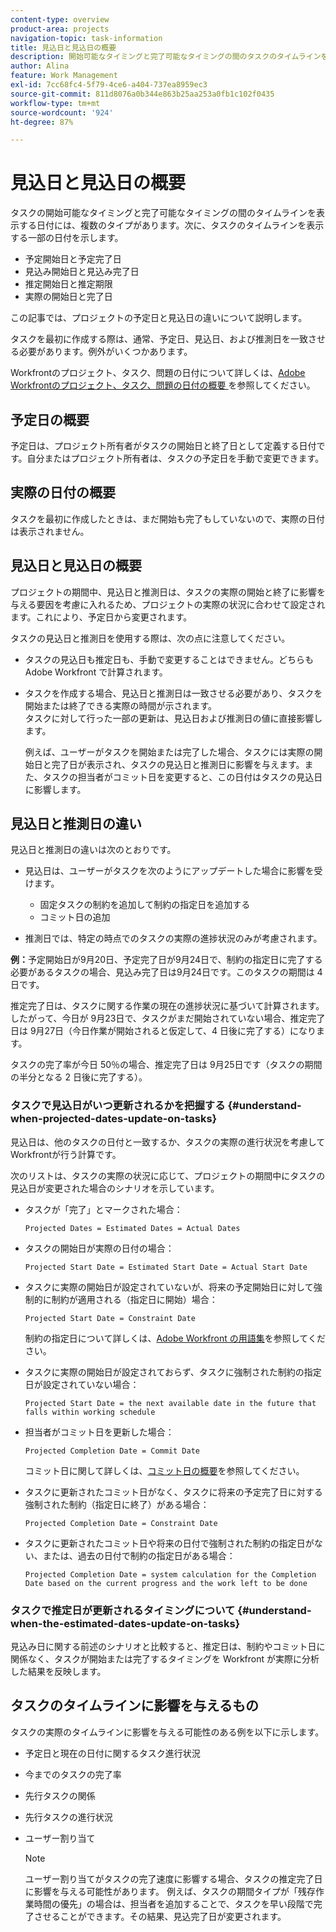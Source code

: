 ```yaml
---
content-type: overview
product-area: projects
navigation-topic: task-information
title: 見込日と見込日の概要
description: 開始可能なタイミングと完了可能なタイミングの間のタスクのタイムラインを表示する日付には、複数のタイプがあります。
author: Alina
feature: Work Management
exl-id: 7cc68fc4-5f79-4ce6-a404-737ea8959ec3
source-git-commit: 811d8076a0b344e863b25aa253a0fb1c102f0435
workflow-type: tm+mt
source-wordcount: '924'
ht-degree: 87%

---
```


# 見込日と見込日の概要

<!--Audited: 07/2024-->

タスクの開始可能なタイミングと完了可能なタイミングの間のタイムラインを表示する日付には、複数のタイプがあります。次に、タスクのタイムラインを表示する一部の日付を示します。

* 予定開始日と予定完了日
* 見込み開始日と見込み完了日
* 推定開始日と推定期限
* 実際の開始日と完了日

この記事では、プロジェクトの予定日と見込日の違いについて説明します。

タスクを最初に作成する際は、通常、予定日、見込日、および推測日を一致させる必要があります。例外がいくつかあります。

Workfrontのプロジェクト、タスク、問題の日付について詳しくは、[Adobe Workfrontのプロジェクト、タスク、問題の日付の概要 ](../../../workfront-basics/navigate-workfront/workfront-navigation/definitions-pti-dates.md) を参照してください。

## 予定日の概要

予定日は、プロジェクト所有者がタスクの開始日と終了日として定義する日付です。自分またはプロジェクト所有者は、タスクの予定日を手動で変更できます。

## 実際の日付の概要

タスクを最初に作成したときは、まだ開始も完了もしていないので、実際の日付は表示されません。

## 見込日と見込日の概要

プロジェクトの期間中、見込日と推測日は、タスクの実際の開始と終了に影響を与える要因を考慮に入れるため、プロジェクトの実際の状況に合わせて設定されます。これにより、予定日から変更されます。

タスクの見込日と推測日を使用する際は、次の点に注意してください。

* タスクの見込日も推定日も、手動で変更することはできません。どちらも Adobe Workfront で計算されます。
* タスクを作成する場合、見込日と推測日は一致させる必要があり、タスクを開始または終了できる実際の時間が示されます。\
  タスクに対して行った一部の更新は、見込日および推測日の値に直接影響します。

  例えば、ユーザーがタスクを開始または完了した場合、タスクには実際の開始日と完了日が表示され、タスクの見込日と推測日に影響を与えます。また、タスクの担当者がコミット日を変更すると、この日付はタスクの見込日に影響します。

## 見込日と推測日の違い

見込日と推測日の違いは次のとおりです。

* 見込日は、ユーザーがタスクを次のようにアップデートした場合に影響を受けます。

   * 固定タスクの制約を追加して制約の指定日を追加する
   * コミット日の追加

* 推測日では、特定の時点でのタスクの実際の進捗状況のみが考慮されます。

**例：**&#x200B;予定開始日が9月20日、予定完了日が9月24日で、制約の指定日に完了する必要があるタスクの場合、見込み完了日は9月24日です。このタスクの期間は 4 日です。

推定完了日は、タスクに関する作業の現在の進捗状況に基づいて計算されます。したがって、今日が 9月23日で、タスクがまだ開始されていない場合、推定完了日は 9月27日（今日作業が開始されると仮定して、4 日後に完了する）になります。

タスクの完了率が今日 50％の場合、推定完了日は 9月25日です（タスクの期間の半分となる 2 日後に完了する）。


### タスクで見込日がいつ更新されるかを把握する {#understand-when-projected-dates-update-on-tasks}

見込日は、他のタスクの日付と一致するか、タスクの実際の進行状況を考慮してWorkfrontが行う計算です。

次のリストは、タスクの実際の状況に応じて、プロジェクトの期間中にタスクの見込日が変更された場合のシナリオを示しています。

* タスクが「完了」とマークされた場合：

  `Projected Dates = Estimated Dates = Actual Dates`

* タスクの開始日が実際の日付の場合：

  `Projected Start Date = Estimated Start Date = Actual Start Date`

* タスクに実際の開始日が設定されていないが、将来の予定開始日に対して強制的に制約が適用される（指定日に開始）場合：

  `Projected Start Date = Constraint Date`

  制約の指定日について詳しくは、[Adobe Workfront の用語集](../../../workfront-basics/navigate-workfront/workfront-navigation/workfront-terminology-glossary.md)を参照してください。

* タスクに実際の開始日が設定されておらず、タスクに強制された制約の指定日が設定されていない場合：

  `Projected Start Date = the next available date in the future that falls within working schedule`

* 担当者がコミット日を更新した場合：

  `Projected Completion Date = Commit Date`

  コミット日に関して詳しくは、[コミット日の概要](../../../manage-work/projects/updating-work-in-a-project/overview-of-commit-dates.md)を参照してください。

* タスクに更新されたコミット日がなく、タスクに将来の予定完了日に対する強制された制約（指定日に終了）がある場合：

  `Projected Completion Date = Constraint Date`

* タスクに更新されたコミット日や将来の日付で強制された制約の指定日がない、または、過去の日付で制約の指定日がある場合：

  `Projected Completion Date = system calculation for the Completion Date based on the current progress and the work left to be done`

### タスクで推定日が更新されるタイミングについて {#understand-when-the-estimated-dates-update-on-tasks}

見込み日に関する前述のシナリオと比較すると、推定日は、制約やコミット日に関係なく、タスクが開始または完了するタイミングを Workfront が実際に分析した結果を反映します。

## タスクのタイムラインに影響を与えるもの

タスクの実際のタイムラインに影響を与える可能性のある例を以下に示します。

* 予定日と現在の日付に関するタスク進行状況
* 今までのタスクの完了率
* 先行タスクの関係
* 先行タスクの進行状況
* ユーザー割り当て

  >[!NOTE]
  >
  >ユーザー割り当てがタスクの完了速度に影響する場合、タスクの推定完了日に影響を与える可能性があります。 例えば、タスクの期間タイプが「残存作業時間の優先」の場合は、担当者を追加することで、タスクを早い段階で完了させることができます。その結果、見込完了日が変更されます。
